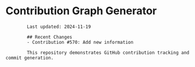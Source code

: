 # Contribution Graph Generator
            
            Last updated: 2024-11-19
            
            ## Recent Changes
            - Contribution #570: Add new information
            
            This repository demonstrates GitHub contribution tracking and commit generation.
        
